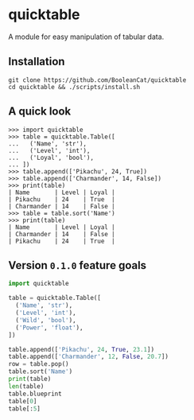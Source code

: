 quicktable
==========

A module for easy manipulation of tabular data.

Installation
------------
```shell
git clone https://github.com/BooleanCat/quicktable
cd quicktable && ./scripts/install.sh
```

A quick look
------------

```
>>> import quicktable
>>> table = quicktable.Table([
...   ('Name', 'str'),
...   ('Level', 'int'),
...   ('Loyal', 'bool'),
... ])
>>> table.append(['Pikachu', 24, True])
>>> table.append(['Charmander', 14, False])
>>> print(table)
| Name       | Level | Loyal |
| Pikachu    | 24    | True  |
| Charmander | 14    | False |
>>> table = table.sort('Name')
>>> print(table)
| Name       | Level | Loyal |
| Charmander | 14    | False |
| Pikachu    | 24    | True  |
```

Version `0.1.0` feature goals
-----------------------------
```python
import quicktable

table = quicktable.Table([
  ('Name', 'str'),
  ('Level', 'int'),
  ('Wild', 'bool'),
  ('Power', 'float'),
])

table.append(['Pikachu', 24, True, 23.1])
table.append(['Charmander', 12, False, 20.7])
row = table.pop()
table.sort('Name')
print(table)
len(table)
table.blueprint
table[0]
table[:5]
```
